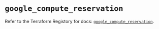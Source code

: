 # `google_compute_reservation`

Refer to the Terraform Registory for docs: [`google_compute_reservation`](https://registry.terraform.io/providers/hashicorp/google/4.82.0/docs/resources/compute_reservation).
